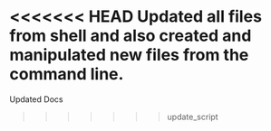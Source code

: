 <<<<<<< HEAD
Updated all files from shell and also created and manipulated new files from the command line.
=======
Updated Docs
>>>>>>> update_script
